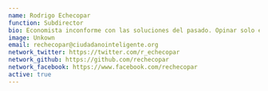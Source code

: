 ```yaml
---
name: Rodrigo Echecopar
function: Subdirector
bio: Economista inconforme con las soluciones del pasado. Opinar solo es fácil, en lo colectivo está el futuro. Como en el fútbol.
image: Unkown
email: rechecopar@ciudadanointeligente.org
network_twitter: https://twitter.com/r_echecopar
network_github: https://github.com/rechecopar
network_facebook: https://www.facebook.com/rechecopar
active: true
---
```

